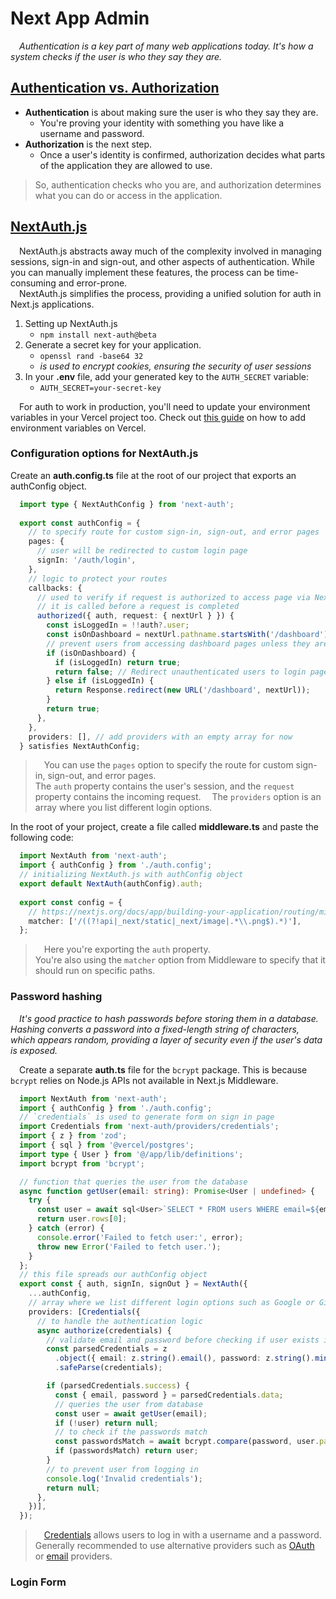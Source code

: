 # Next App Admin
&emsp;_Authentication is a key part of many web applications today. It's how a system checks if the user is who they say they are._

## [Authentication vs. Authorization](https://nextjs.org/docs/app/building-your-application/authentication)

+ **Authentication** is about making sure the user is who they say they are.
  - You're proving your identity with something you have like a username and password.
+ **Authorization** is the next step.
  - Once a user's identity is confirmed, authorization decides what parts of the application they are allowed to use.

> So, authentication checks who you are, and authorization determines what you can do or access in the application.

## [NextAuth.js](https://authjs.dev/reference/nextjs)

&emsp;NextAuth.js abstracts away much of the complexity involved in managing sessions, sign-in and sign-out, and other aspects of authentication.
While you can manually implement these features, the process can be time-consuming and error-prone.\
&emsp;NextAuth.js simplifies the process, providing a unified solution for auth in Next.js applications.

1. Setting up NextAuth.js
    + ``npm install next-auth@beta``
2. Generate a secret key for your application.
    + ``openssl rand -base64 32``
    + _is used to encrypt cookies, ensuring the security of user sessions_
3. In your **.env** file, add your generated key to the `AUTH_SECRET` variable:
    + ``AUTH_SECRET=your-secret-key``

&emsp;For auth to work in production, you'll need to update your environment variables in your Vercel project too.
Check out [this guide](https://vercel.com/docs/projects/environment-variables) on how to add environment variables on Vercel.

### Configuration options for NextAuth.js

Create an **auth.config.ts** file at the root of our project that exports an authConfig object.

```typescript
  import type { NextAuthConfig } from 'next-auth';
 
  export const authConfig = {
    // to specify route for custom sign-in, sign-out, and error pages
    pages: {
      // user will be redirected to custom login page
      signIn: '/auth/login',
    },
    // logic to protect your routes
    callbacks: {
      // used to verify if request is authorized to access page via Next.js Middleware
      // it is called before a request is completed
      authorized({ auth, request: { nextUrl } }) {
        const isLoggedIn = !!auth?.user;
        const isOnDashboard = nextUrl.pathname.startsWith('/dashboard');
        // prevent users from accessing dashboard pages unless they are logged in
        if (isOnDashboard) {
          if (isLoggedIn) return true;
          return false; // Redirect unauthenticated users to login page
        } else if (isLoggedIn) {
          return Response.redirect(new URL('/dashboard', nextUrl));
        }
        return true;
      },
    },
    providers: [], // add providers with an empty array for now
  } satisfies NextAuthConfig;
```

> &emsp;You can use the `pages` option to specify the route for custom sign-in, sign-out, and error pages.\
> The `auth` property contains the user's session, and the `request` property contains the incoming request.
> &emsp;The `providers` option is an array where you list different login options.

In the root of your project, create a file called **middleware.ts** and paste the following code:
```typescript
  import NextAuth from 'next-auth';
  import { authConfig } from './auth.config';
  // initializing NextAuth.js with authConfig object
  export default NextAuth(authConfig).auth;
 
  export const config = {
    // https://nextjs.org/docs/app/building-your-application/routing/middleware#matcher
    matcher: ['/((?!api|_next/static|_next/image|.*\\.png$).*)'],
  };
```

> &emsp;Here you're exporting the `auth` property.\
> You're also using the `matcher` option from Middleware to specify that it should run on specific paths.

### Password hashing
&emsp;_It's good practice to hash passwords before storing them in a database. 
Hashing converts a password into a fixed-length string of characters, which appears random, providing a layer of security even if the user's data is exposed._

&emsp;Create a separate **auth.ts** file for the `bcrypt` package. This is because `bcrypt` relies on Node.js APIs not available in Next.js Middleware.
```typescript
  import NextAuth from 'next-auth';
  import { authConfig } from './auth.config';
  // `credentials` is used to generate form on sign in page
  import Credentials from 'next-auth/providers/credentials';
  import { z } from 'zod';
  import { sql } from '@vercel/postgres';
  import type { User } from '@/app/lib/definitions';
  import bcrypt from 'bcrypt';

  // function that queries the user from the database
  async function getUser(email: string): Promise<User | undefined> {
    try {
      const user = await sql<User>`SELECT * FROM users WHERE email=${email}`;
      return user.rows[0];
    } catch (error) {
      console.error('Failed to fetch user:', error);
      throw new Error('Failed to fetch user.');
    }
  };
  // this file spreads our authConfig object
  export const { auth, signIn, signOut } = NextAuth({
    ...authConfig,
    // array where we list different login options such as Google or GitHub
    providers: [Credentials({
      // to handle the authentication logic
      async authorize(credentials) {
        // validate email and password before checking if user exists in database
        const parsedCredentials = z
          .object({ email: z.string().email(), password: z.string().min(6) })
          .safeParse(credentials);

        if (parsedCredentials.success) {
          const { email, password } = parsedCredentials.data;
          // queries the user from database
          const user = await getUser(email);
          if (!user) return null;
          // to check if the passwords match
          const passwordsMatch = await bcrypt.compare(password, user.password);
          if (passwordsMatch) return user;
        }
        // to prevent user from logging in
        console.log('Invalid credentials');
        return null;	
      },
    })],
  });
```

> &emsp;[Credentials](https://authjs.dev/getting-started/providers/credentials-tutorial) allows users to log in with a username and a password.\
> Generally recommended to use alternative providers such as [OAuth](https://authjs.dev/getting-started/providers/oauth-tutorial) or [email](https://authjs.dev/getting-started/providers/email-tutorial) providers.

### Login Form







